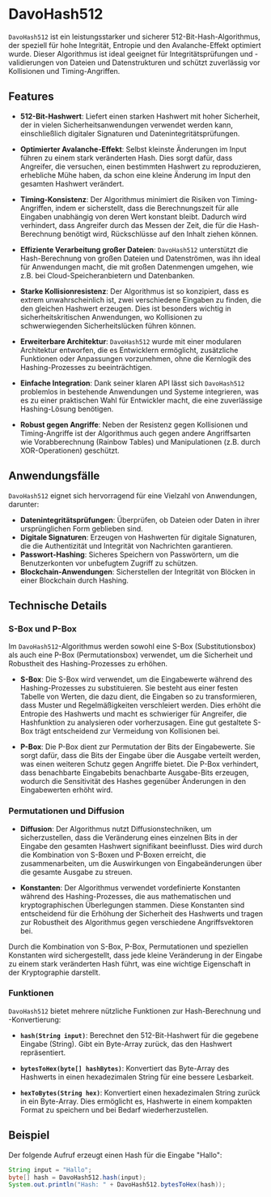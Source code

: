 # DavoHash512

`DavoHash512` ist ein leistungsstarker und sicherer 512-Bit-Hash-Algorithmus, der speziell für hohe Integrität, Entropie und den Avalanche-Effekt optimiert wurde. Dieser Algorithmus ist ideal geeignet für Integritätsprüfungen und -validierungen von Dateien und Datenstrukturen und schützt zuverlässig vor Kollisionen und Timing-Angriffen.

## Features

- **512-Bit-Hashwert**: Liefert einen starken Hashwert mit hoher Sicherheit, der in vielen Sicherheitsanwendungen verwendet werden kann, einschließlich digitaler Signaturen und Datenintegritätsprüfungen.

- **Optimierter Avalanche-Effekt**: Selbst kleinste Änderungen im Input führen zu einem stark veränderten Hash. Dies sorgt dafür, dass Angreifer, die versuchen, einen bestimmten Hashwert zu reproduzieren, erhebliche Mühe haben, da schon eine kleine Änderung im Input den gesamten Hashwert verändert.

- **Timing-Konsistenz**: Der Algorithmus minimiert die Risiken von Timing-Angriffen, indem er sicherstellt, dass die Berechnungszeit für alle Eingaben unabhängig von deren Wert konstant bleibt. Dadurch wird verhindert, dass Angreifer durch das Messen der Zeit, die für die Hash-Berechnung benötigt wird, Rückschlüsse auf den Inhalt ziehen können.

- **Effiziente Verarbeitung großer Dateien**: `DavoHash512` unterstützt die Hash-Berechnung von großen Dateien und Datenströmen, was ihn ideal für Anwendungen macht, die mit großen Datenmengen umgehen, wie z.B. bei Cloud-Speicheranbietern und Datenbanken.

- **Starke Kollisionresistenz**: Der Algorithmus ist so konzipiert, dass es extrem unwahrscheinlich ist, zwei verschiedene Eingaben zu finden, die den gleichen Hashwert erzeugen. Dies ist besonders wichtig in sicherheitskritischen Anwendungen, wo Kollisionen zu schwerwiegenden Sicherheitslücken führen können.

- **Erweiterbare Architektur**: `DavoHash512` wurde mit einer modularen Architektur entworfen, die es Entwicklern ermöglicht, zusätzliche Funktionen oder Anpassungen vorzunehmen, ohne die Kernlogik des Hashing-Prozesses zu beeinträchtigen.

- **Einfache Integration**: Dank seiner klaren API lässt sich `DavoHash512` problemlos in bestehende Anwendungen und Systeme integrieren, was es zu einer praktischen Wahl für Entwickler macht, die eine zuverlässige Hashing-Lösung benötigen.

- **Robust gegen Angriffe**: Neben der Resistenz gegen Kollisionen und Timing-Angriffe ist der Algorithmus auch gegen andere Angriffsarten wie Vorabberechnung (Rainbow Tables) und Manipulationen (z.B. durch XOR-Operationen) geschützt.

## Anwendungsfälle

`DavoHash512` eignet sich hervorragend für eine Vielzahl von Anwendungen, darunter:

- **Datenintegritätsprüfungen**: Überprüfen, ob Dateien oder Daten in ihrer ursprünglichen Form geblieben sind.
- **Digitale Signaturen**: Erzeugen von Hashwerten für digitale Signaturen, die die Authentizität und Integrität von Nachrichten garantieren.
- **Passwort-Hashing**: Sicheres Speichern von Passwörtern, um die Benutzerkonten vor unbefugtem Zugriff zu schützen.
- **Blockchain-Anwendungen**: Sicherstellen der Integrität von Blöcken in einer Blockchain durch Hashing.

## Technische Details

### S-Box und P-Box

Im `DavoHash512`-Algorithmus werden sowohl eine S-Box (Substitutionsbox) als auch eine P-Box (Permutationsbox) verwendet, um die Sicherheit und Robustheit des Hashing-Prozesses zu erhöhen.

- **S-Box**: Die S-Box wird verwendet, um die Eingabewerte während des Hashing-Prozesses zu substituieren. Sie besteht aus einer festen Tabelle von Werten, die dazu dient, die Eingaben so zu transformieren, dass Muster und Regelmäßigkeiten verschleiert werden. Dies erhöht die Entropie des Hashwerts und macht es schwieriger für Angreifer, die Hashfunktion zu analysieren oder vorherzusagen. Eine gut gestaltete S-Box trägt entscheidend zur Vermeidung von Kollisionen bei.

- **P-Box**: Die P-Box dient zur Permutation der Bits der Eingabewerte. Sie sorgt dafür, dass die Bits der Eingabe über die Ausgabe verteilt werden, was einen weiteren Schutz gegen Angriffe bietet. Die P-Box verhindert, dass benachbarte Eingabebits benachbarte Ausgabe-Bits erzeugen, wodurch die Sensitivität des Hashes gegenüber Änderungen in den Eingabewerten erhöht wird.

### Permutationen und Diffusion

- **Diffusion**: Der Algorithmus nutzt Diffusionstechniken, um sicherzustellen, dass die Veränderung eines einzelnen Bits in der Eingabe den gesamten Hashwert signifikant beeinflusst. Dies wird durch die Kombination von S-Boxen und P-Boxen erreicht, die zusammenarbeiten, um die Auswirkungen von Eingabeänderungen über die gesamte Ausgabe zu streuen.

- **Konstanten**: Der Algorithmus verwendet vordefinierte Konstanten während des Hashing-Prozesses, die aus mathematischen und kryptographischen Überlegungen stammen. Diese Konstanten sind entscheidend für die Erhöhung der Sicherheit des Hashwerts und tragen zur Robustheit des Algorithmus gegen verschiedene Angriffsvektoren bei.

Durch die Kombination von S-Box, P-Box, Permutationen und speziellen Konstanten wird sichergestellt, dass jede kleine Veränderung in der Eingabe zu einem stark veränderten Hash führt, was eine wichtige Eigenschaft in der Kryptographie darstellt.

### Funktionen

`DavoHash512` bietet mehrere nützliche Funktionen zur Hash-Berechnung und -Konvertierung:

- **`hash(String input)`**: Berechnet den 512-Bit-Hashwert für die gegebene Eingabe (String). Gibt ein Byte-Array zurück, das den Hashwert repräsentiert.

- **`bytesToHex(byte[] hashBytes)`**: Konvertiert das Byte-Array des Hashwerts in einen hexadezimalen String für eine bessere Lesbarkeit.

- **`hexToBytes(String hex)`**: Konvertiert einen hexadezimalen String zurück in ein Byte-Array. Dies ermöglicht es, Hashwerte in einem kompakten Format zu speichern und bei Bedarf wiederherzustellen.

## Beispiel

Der folgende Aufruf erzeugt einen Hash für die Eingabe "Hallo":

```java
String input = "Hallo";
byte[] hash = DavoHash512.hash(input);
System.out.println("Hash: " + DavoHash512.bytesToHex(hash));
